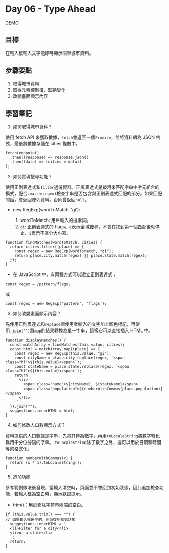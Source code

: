 # Day 06 - Type Ahead

[DEMO](https://ayating.github.io/JavaScript30/06%20-%20Type%20Ahead/index-done.html)

## 目標

在輸入框輸入文字能即時顯示關聯城市資料。

## 步驟要點

1. 取得城市資料
2. 取得元素控制權、監聽變化
3. 改變畫面顯示內容

## 學習筆記

1. 如何取得城市資料？

使用 fetch API 來獲取數據，`fetch`會返回一個`Promise`，並將資料轉為 JSON 格式，最後將數據存儲在 cities 變數中。

```
fetch(endpoint)
  .then((response) => response.json()
  .then((data) => (cities = data))
);
```

2. 如何實現搜尋功能？

使用正則表達式和`filter`過濾資料。正規表達式是被用來匹配字串中字元組合的模式，配合`.match(regex)`檢查字串是否包含與正則表達式匹配的部分。如果匹配的話，會返回陣列資料，否則會返回`null`。

- new RegExp(wordToMatch, 'gi'):

  1. wordToMatch: 用戶輸入的搜索詞。
  2. `gi`: 正則表達式的 flags。`g`表示全域搜尋，不會在找到第一個匹配後就停止、`i`表示不區分大小寫。

```
function findMatches(wordToMatch, cities) {
  return cities.filter((place) => {
    const regex = new RegExp(wordToMatch, "gi");
    return place.city.match(regex) || place.state.match(regex);
  });
}
```

- 在 JavaScript 中，有兩種方式可以建立正則表達式：

```
const regex = /pattern/flags;
```

或

```
const regex = new RegExp('pattern', 'flags');
```

3. 如何改變畫面顯示內容？

先使用正則表達式和`replace`讓使用者輸入的文字加上顏色標記，再使用`.join('')`將`map`的結果轉換為單一字串，這樣它可以直接插入 HTML 中。

```
function displayMatches() {
  const matchArray = findMatches(this.value, cities);
  const html = matchArray.map((place) => {
    const regex = new RegExp(this.value, "gi");
    const cityName = place.city.replace(regex, `<span class="hl">${this.value}</span>`);
    const stateName = place.state.replace(regex, `<span class="hl">${this.value}</span>`);
    return `
      <li>
        <span class="name">${cityName}, ${stateName}</span>
        <span class="population">${numberWithCommas(place.population)}</span>
      </li>
     `;
  }).join("");
  suggestions.innerHTML = html;
}
```

4. 如何修改人口數顯示方式？

資料提供的人口數據是字串，先將其轉為數字，再用`toLocaleString`將數字轉化爲用千分位分隔的字串。
`toLocaleString`除了數字之外，還可以用於日期和時間等的格式化。

```
function numberWithCommas(x) {
  return (x * 1).toLocaleString();
}
```

5. 追加功能

參考範例做法後發現，當輸入清空時，頁面並不會回到初始狀態，因此追加檢查功能，若輸入框為空白時，顯示默認提示。

- trim()：用於移除字符串兩端的空白。

```
if (this.value.trim() === "") {
// 如果輸入框是空的，則恢復到初始狀態
  suggestions.innerHTML = `
  <li>Filter for a city</li>
  <li>or a state</li>
  `;
  return;
}
```
